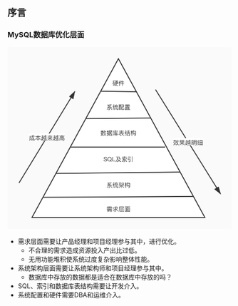 ## 序言

### MySQL数据库优化层面

![image-20210607152851618](asserts/image-20210607152851618.png)

- 需求层面需要让产品经理和项目经理参与其中，进行优化。
  - 不合理的需求造成资源投入产出比过低。
  - 无用功能堆积使系统过度复杂影响整体性能。
- 系统架构层面需要让系统架构师和项目经理参与其中。
  - 数据库中存放的数据都是适合在数据库中存放的吗？
- SQL、索引和数据库表结构需要让开发介入。
- 系统配置和硬件需要DBA和运维介入。

